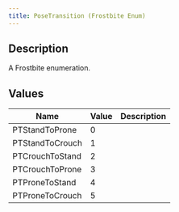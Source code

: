 ```yaml
---
title: PoseTransition (Frostbite Enum)
---
```

## Description

A Frostbite enumeration.

## Values

| Name            | Value | Description |
| --------------- | ----- | ----------- |
| PTStandToProne  | 0     |             |
| PTStandToCrouch | 1     |             |
| PTCrouchToStand | 2     |             |
| PTCrouchToProne | 3     |             |
| PTProneToStand  | 4     |             |
| PTProneToCrouch | 5     |             |
